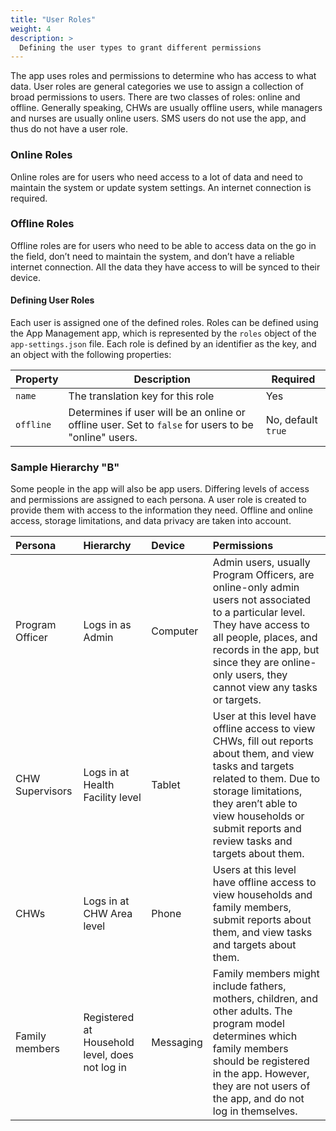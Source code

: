 ```yaml
---
title: "User Roles"
weight: 4
description: >
  Defining the user types to grant different permissions
---
```


The app uses roles and permissions to determine who has access to what data. User roles are general categories we use to assign a collection of broad permissions to users. There are two classes of roles: online and offline. Generally speaking, CHWs are usually offline users, while managers and nurses are usually online users. SMS users do not use the app, and thus do not have a user role.

### Online Roles

Online roles are for users who need access to a lot of data and need to maintain the system or update system settings. An internet connection is required.

### Offline Roles

Offline roles are for users who need to be able to access data on the go in the field, don’t need to maintain the system, and don’t have a reliable internet connection. All the data they have access to will be synced to their device.

#### Defining User Roles

Each user is assigned one of the defined roles. Roles can be defined using the App Management app, which is represented by the `roles` object of the `app-settings.json` file. Each role is defined by an identifier as the key, and an object with the following properties:

|Property|Description|Required|
|-------|---------|----------|
| `name` | The translation key for this role | Yes |
| `offline` | Determines if user will be an online or offline user. Set to `false` for users to be "online" users.  | No, default `true` |


### Sample Hierarchy "B"

Some people in the app will also be app users. Differing levels of access and permissions are assigned to each persona. A user role is created to provide them with access to the information they need. Offline and online access, storage limitations, and data privacy are taken into account.

| Persona         | Hierarchy                                      | Device    | Permissions                                                                                                                                                                                                                                              |
| :-------------- | :--------------------------------------------- | :-------- | :------------------------------------------------------------------------------------------------------------------------------------------------------------------------------------------------------------------------------------------------------- |
| Program Officer | Logs in as Admin                               | Computer  | Admin users, usually Program Officers, are online-only admin users not associated to a particular level. They have access to all people, places, and records in the app, but since they are online-only users, they cannot view any tasks or targets.    |
| CHW Supervisors | Logs in at Health Facility level               | Tablet    | User at this level have offline access to view CHWs, fill out reports about them, and view tasks and targets related to them. Due to storage limitations, they aren’t able to view households or submit reports and review tasks and targets about them. |
| CHWs            | Logs in at CHW Area level                      | Phone     | Users at this level have offline access to view households and family members, submit reports about them, and view tasks and targets about them.                                                                                                         |
| Family members  | Registered at Household level, does not log in | Messaging | Family members might include fathers, mothers, children, and other adults. The program model determines which family members should be registered in the app. However, they are not users of the app, and do not log in themselves.                      |
